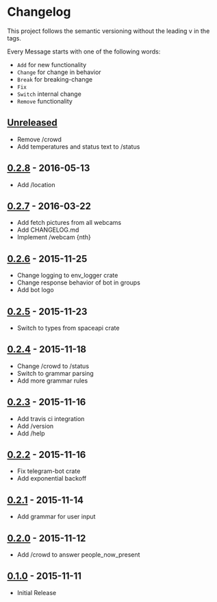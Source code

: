 # Changelog

This project follows the semantic versioning without the leading v in the tags.

Every Message starts with one of the following words:

 - `Add` for new functionality
 - `Change` for change in behavior
 - `Break` for breaking-change
 - `Fix`
 - `Switch` internal change
 - `Remove` functionality

## [Unreleased]

 - Remove /crowd
 - Add temperatures and status text to /status

## [0.2.8] - 2016-05-13

 - Add /location

## [0.2.7] - 2016-03-22

 - Add fetch pictures from all webcams
 - Add CHANGELOG.md
 - Implement /webcam {nth}

## [0.2.6] - 2015-11-25

 - Change logging to env_logger crate
 - Change response behavior of bot in groups
 - Add bot logo

## [0.2.5] - 2015-11-23

 - Switch to types from spaceapi crate

## [0.2.4] - 2015-11-18

 - Change /crowd to /status
 - Switch to grammar parsing
 - Add more grammar rules

## [0.2.3] - 2015-11-16

 - Add travis ci integration
 - Add /version
 - Add /help

## [0.2.2] - 2015-11-16

 - Fix telegram-bot crate
 - Add exponential backoff

## [0.2.1] - 2015-11-14

 - Add grammar for user input

## [0.2.0] - 2015-11-12

 - Add /crowd to answer people_now_present

## [0.1.0] - 2015-11-11

 - Initial Release

[Unreleased]: https://github.com/coredump-ch/coredumpbot/compare/v0.2.8...HEAD
[0.2.8]: https://github.com/coredump-ch/coredumpbot/compare/0.2.7...0.2.8
[0.2.7]: https://github.com/coredump-ch/coredumpbot/compare/0.2.6...0.2.7
[0.2.6]: https://github.com/coredump-ch/coredumpbot/compare/0.2.5...0.2.6
[0.2.5]: https://github.com/coredump-ch/coredumpbot/compare/0.2.4...0.2.5
[0.2.4]: https://github.com/coredump-ch/coredumpbot/compare/0.2.3...0.2.4
[0.2.3]: https://github.com/coredump-ch/coredumpbot/compare/0.2.2...0.2.3
[0.2.2]: https://github.com/coredump-ch/coredumpbot/compare/0.2.1...0.2.2
[0.2.1]: https://github.com/coredump-ch/coredumpbot/compare/0.2.0...0.2.1
[0.2.0]: https://github.com/coredump-ch/coredumpbot/compare/0.1.0...0.2.0
[0.1.0]: https://github.com/coredump-ch/coredumpbot/compare/f6b6d059d86...0.1.0

